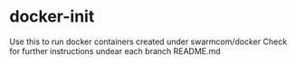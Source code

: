 # docker-init
Use this to run docker containers created under swarmcom/docker
Check for further instructions undear each branch README.md
